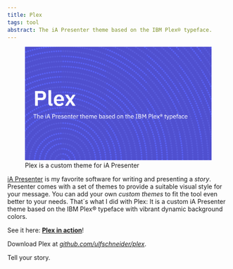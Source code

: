 ```yaml
---
title: Plex
tags: tool
abstract: The iA Presenter theme based on the IBM Plex® typeface.
---
```

<figure>
<img src="/img/plex/plex.png">
<figcaption>Plex is a custom theme for iA Presenter</figcaption>
</figure>

[iA Presenter](https://ia.net/presenter) is my favorite software for writing and presenting a *story*. Presenter comes with a set of themes to provide a suitable visual style for your message. You can add your own *custom themes* to fit the tool even better to your needs. That´s what I did with Plex: It is a custom iA Presenter theme based on the IBM Plex® typeface with vibrant dynamic background colors.

See it here: [**Plex in action**](/assets/plex/)!

Download Plex at [<cite>github.com/ulfschneider/plex</cite>](https://github.com/ulfschneider/plex).

Tell your story.

